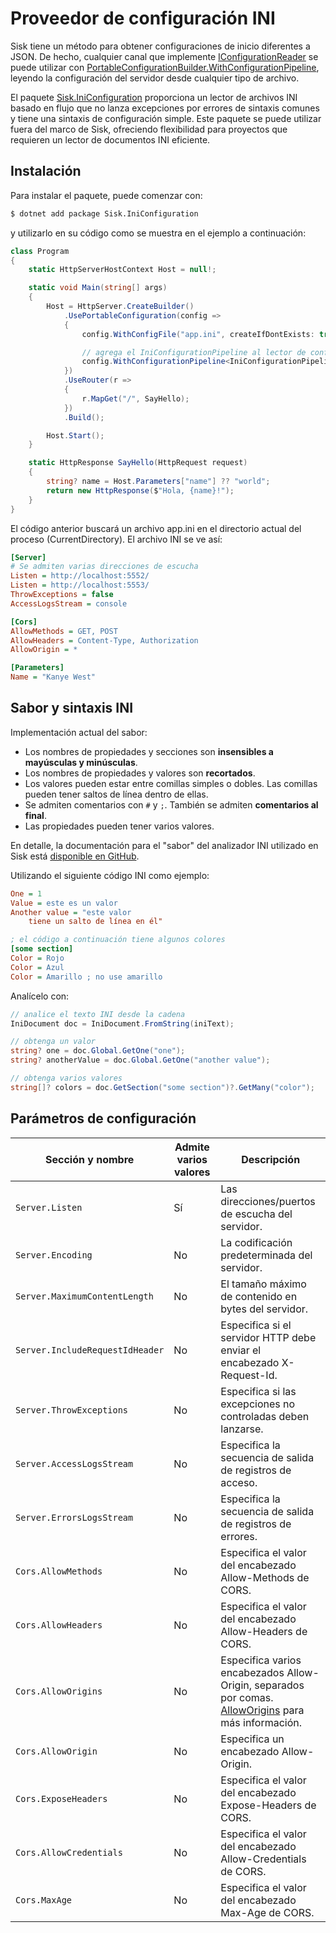 # Proveedor de configuración INI

Sisk tiene un método para obtener configuraciones de inicio diferentes a JSON. De hecho, cualquier canal que implemente [IConfigurationReader](/api/Sisk.Core.Http.Hosting.IConfigurationReader) se puede utilizar con [PortableConfigurationBuilder.WithConfigurationPipeline](/api/Sisk.Core.Http.Hosting.PortableConfigurationBuilder), leyendo la configuración del servidor desde cualquier tipo de archivo.

El paquete [Sisk.IniConfiguration](https://www.nuget.org/packages/Sisk.IniConfiguration/) proporciona un lector de archivos INI basado en flujo que no lanza excepciones por errores de sintaxis comunes y tiene una sintaxis de configuración simple. Este paquete se puede utilizar fuera del marco de Sisk, ofreciendo flexibilidad para proyectos que requieren un lector de documentos INI eficiente.

## Instalación

Para instalar el paquete, puede comenzar con:

```bash
$ dotnet add package Sisk.IniConfiguration
```

y utilizarlo en su código como se muestra en el ejemplo a continuación:

```cs
class Program
{
    static HttpServerHostContext Host = null!;

    static void Main(string[] args)
    {
        Host = HttpServer.CreateBuilder()
            .UsePortableConfiguration(config =>
            {
                config.WithConfigFile("app.ini", createIfDontExists: true);

                // agrega el IniConfigurationPipeline al lector de configuración
                config.WithConfigurationPipeline<IniConfigurationPipeline>();
            })
            .UseRouter(r =>
            {
                r.MapGet("/", SayHello);
            })
            .Build();

        Host.Start();
    }

    static HttpResponse SayHello(HttpRequest request)
    {
        string? name = Host.Parameters["name"] ?? "world";
        return new HttpResponse($"Hola, {name}!");
    }
}
```

El código anterior buscará un archivo app.ini en el directorio actual del proceso (CurrentDirectory). El archivo INI se ve así:

```ini
[Server]
# Se admiten varias direcciones de escucha
Listen = http://localhost:5552/
Listen = http://localhost:5553/
ThrowExceptions = false
AccessLogsStream = console

[Cors]
AllowMethods = GET, POST
AllowHeaders = Content-Type, Authorization
AllowOrigin = *

[Parameters]
Name = "Kanye West"
```

## Sabor y sintaxis INI

Implementación actual del sabor:

- Los nombres de propiedades y secciones son **insensibles a mayúsculas y minúsculas**.
- Los nombres de propiedades y valores son **recortados**.
- Los valores pueden estar entre comillas simples o dobles. Las comillas pueden tener saltos de línea dentro de ellas.
- Se admiten comentarios con `#` y `;`. También se admiten **comentarios al final**.
- Las propiedades pueden tener varios valores.

En detalle, la documentación para el "sabor" del analizador INI utilizado en Sisk está [disponible en GitHub](https://github.com/sisk-http/archive/blob/master/ext/ini-reader-syntax.md).

Utilizando el siguiente código INI como ejemplo:

```ini
One = 1
Value = este es un valor
Another value = "este valor
    tiene un salto de línea en él"

; el código a continuación tiene algunos colores
[some section]
Color = Rojo
Color = Azul
Color = Amarillo ; no use amarillo
```

Analícelo con:

```csharp
// analice el texto INI desde la cadena
IniDocument doc = IniDocument.FromString(iniText);

// obtenga un valor
string? one = doc.Global.GetOne("one");
string? anotherValue = doc.Global.GetOne("another value");

// obtenga varios valores
string[]? colors = doc.GetSection("some section")?.GetMany("color");
```

## Parámetros de configuración

| Sección y nombre | Admite varios valores | Descripción |
| ---------------- | --------------------- | ----------- |
| `Server.Listen` | Sí | Las direcciones/puertos de escucha del servidor. |
| `Server.Encoding` | No | La codificación predeterminada del servidor. |
| `Server.MaximumContentLength` | No | El tamaño máximo de contenido en bytes del servidor. |
| `Server.IncludeRequestIdHeader` | No | Especifica si el servidor HTTP debe enviar el encabezado X-Request-Id. |
| `Server.ThrowExceptions` | No |  Especifica si las excepciones no controladas deben lanzarse.  |
| `Server.AccessLogsStream` | No |  Especifica la secuencia de salida de registros de acceso. |
| `Server.ErrorsLogsStream` | No |  Especifica la secuencia de salida de registros de errores. |
| `Cors.AllowMethods` | No |  Especifica el valor del encabezado Allow-Methods de CORS. |
| `Cors.AllowHeaders` | No |  Especifica el valor del encabezado Allow-Headers de CORS. |
| `Cors.AllowOrigins` | No |  Especifica varios encabezados Allow-Origin, separados por comas. [AllowOrigins](/api/Sisk.Core.Entity.CrossOriginResourceSharingHeaders.AllowOrigins) para más información. |
| `Cors.AllowOrigin` | No |  Especifica un encabezado Allow-Origin. |
| `Cors.ExposeHeaders` | No |  Especifica el valor del encabezado Expose-Headers de CORS. |
| `Cors.AllowCredentials` | No |  Especifica el valor del encabezado Allow-Credentials de CORS. |
| `Cors.MaxAge` | No |  Especifica el valor del encabezado Max-Age de CORS. |